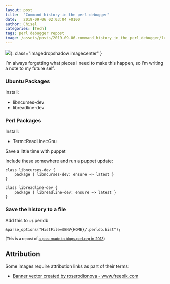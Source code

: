 ```yaml
---
layout: post
title:  "Command history in the perl debugger"
date:   2019-09-06 02:03:04 +0100
author: Chisel
categories: [Tech]
tags: perl debugger repost
image: /assets/posts/2019-09-06-command_history_in_the_perl_debugger/lugar-trabajo-programado.jpg
---
```


![]({{page.image}}){: class="imagedropshadow imagecenter" }

I’m always forgetting what pieces I need to make this happen, so I’m writing a note to my future self.

<!--more-->

### Ubuntu Packages

Install:

* libncurses-dev
* libreadline-dev

### Perl Packages

Install:

* Term::ReadLine::Gnu

Save a little time with puppet

Include these somewhere and run a puppet update:

```
class libncurses-dev {
    package { libncurses-dev: ensure => latest }
}

class libreadline-dev {
    package { libreadline-dev: ensure => latest }
}
```


### Save the history to a file
Add this to ~/.perldb

```
&parse_options("HistFile=$ENV{HOME}/.perldb.hist");
```

<small>(This is a repost of [a post made to blogs.perl.org in 2013][post-2013])</small>

## Attribution

Some images require attribution links as part of their terms:

- <a href="https://www.freepik.com/free-photos-vectors/banner">Banner vector created by roserodionova - www.freepik.com</a>

[post-2013]: http://blogs.perl.org/users/chisel/2013/01/command-history-in-the-perl-debugger.html
